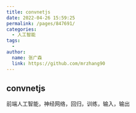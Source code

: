 ```yaml
---
title: convnetjs
date: 2022-04-26 15:59:25
permalink: /pages/847691/
categories:
  - 人工智能
tags:
  - 
author: 
  name: 张广森
  link: https://github.com/mrzhang90
---
```

## convnetjs

前端人工智能，神经网络，回归，训练，输入，输出
